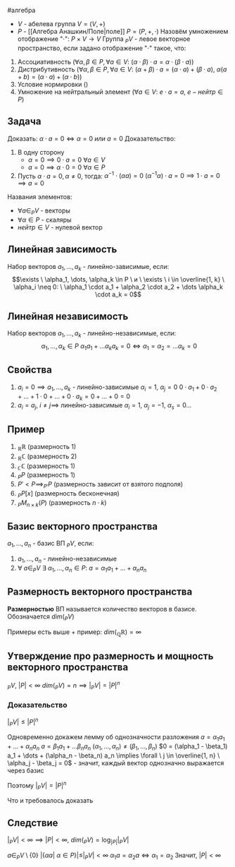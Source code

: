 #алгебра 
- $V$ - абелева группа $V = (V, +)$
- $P$ - [[Алгебра Анашкин/Поле|поле]] $P = (P, +, \cdot)$
Назовём умножением отображение "$\cdot$": $P \times V \to V$
Группа $_P V$ - левое векторное пространство, если задано отображение "$\cdot$" такое, что:
1) Ассоциативность ($\forall \alpha, \beta \in P, \forall a \in V: \ (\alpha \cdot \beta) \cdot a = \alpha \cdot (\beta \cdot a)$)
2) Дистрибутивность ($\forall \alpha, \beta \in P, \forall a \in V: \ (\alpha + \beta) \cdot a = (\alpha \cdot a) + (\beta \cdot a), \ \alpha(a + b) = (\alpha \cdot a) + (\alpha \cdot b)$)
3) Условие нормировки ()
4) Умножение на нейтральный элемент ($\forall a \in V: \ e \cdot a = a, \ e - нейтр \in P$)

## Задача
Доказать: $\alpha \cdot a = 0 \iff \alpha = 0 \ или \ a = 0$
Доказательство:
1) В одну сторону
	- $\alpha = 0 \implies 0 \cdot a = 0 \ \forall a \in V$
	- $a = 0 \implies \alpha \cdot 0 = 0 \ \forall \alpha \in P$
2) Пусть $\alpha \cdot a = 0, \alpha \neq 0$, тогда:
	$\alpha^{-1} \cdot (\alpha a) = 0$
	$(\alpha^{-1} \alpha) \cdot a = 0 \implies 1 \cdot a = 0 \implies a = 0$

Названия элементов:
- $\forall a \in _{P} V$ - векторы
- $\forall \alpha \in P$ - скаляры
- $нейтр \in V$ - нулевой вектор

## Линейная зависимость
Набор векторов $a_1, \dots, a_k$ - линейно-зависимые, если: $$\exists \ \alpha_1, \dots, \alpha_k \in P \ и \ \exists \ i \in \overline{1, k} \ \alpha_i \neq 0: \ \alpha_1 \cdot a_1 + \alpha_2 \cdot a_2 + \dots \alpha_k \cdot a_k = 0$$

## Линейная независимость
Набор векторов $a_1, \dots, a_k$ - линейно-независимые, если: $$\ \alpha_1, \dots, \alpha_k \in P \ \alpha_1 a_1 + \dots \alpha_k a_k = 0 \iff \alpha_1 = \alpha_2 = \dots \alpha_k = 0$$

## Свойства
1) $a_i = 0 \implies a_1, \dots, a_k$ - линейно-зависимые $\alpha_i = 1, \ \alpha_j = 0$
	$0 \cdot a_1 + 0 \cdot a_2 + \dots + 1 \cdot 0 + \dots + 0 \cdot a_k = 0 + \dots + 0 = 0$
2) $a_i = a_j, \ i \neq j \implies$ линейно-зависимые
	$\alpha_i = 1, \ \alpha_j = -1, \ \alpha_s = 0 \dots$

## Пример
1) $_{\mathbb{R}} \mathbb{R}$ (размерность 1)
2) $_{\mathbb{R}} \mathbb{C}$ (размерность 2)
3) $_{\mathbb{C}} \mathbb{C}$ (размерность 1)
4) $_{P} P$ (размерность 1)
5) $P' < P \implies _{P'} P$ (размерность зависит от взятого подполя)
6) $_{P} P[x]$ (размерность бесконечная)
7) $_{P} M_{n \times k}(P)$ (размерность $n \cdot k$)

## Базис векторного пространства
$a_1, \dots, a_n$ - базис ВП $_{P} V$, если:
1) $a_1, \dots, a_n$ - линейно-независимые
2) $\forall \ a \in _{P} V \ \exists \ \alpha_1, \dots, \alpha_n \in P: \ a = \alpha_1 a_1 + \dots + \alpha_n a_n$

## Размерность векторного пространства
**Размерностью** ВП называется количество векторов в базисе.
Обозначается $dim(_{P} V)$

Примеры есть выше + пример: $dim (_{\mathbb{Q}} \mathbb{R}) = \infty$

## Утверждение про размерность и мощность векторного пространства
$_{P} V, \ |P| < \infty$
$dim(_P V) = n \implies |_{P} V| = |P|^{n}$

### Доказательство
$|_P V| \leq |P|^n$

Одновременно докажем лемму об однозначности разложения
$a = \alpha_1 a_1 + \dots + \alpha_n a_n$
$a = \beta_1 a_1 + \dots \beta_n a_n$
$(\alpha_1, \dots, \alpha_n) \neq (\beta_1, \dots, \beta_n)$
$0 = (\alpha_1 - \beta_1) a_1 + \dots + (\alpha_n - \beta_n) a_n \implies \forall \ j \in \overline{1, n} \ \alpha_j - \beta_j = 0$ - значит, каждый вектор однозначно выражается через базис

Поэтому $|_P V| = |P|^n$

Что и требовалось доказать

## Следствие
$|_P V| < \infty \implies |P| < \infty, \ dim(_P V) = \log_{|P|} |_P V|$

$a \in _P V \setminus \{ 0 \}$
$|\{ \alpha a | \ \alpha \in P \}| \leq |_P V| < \infty$
$\alpha_1 a = \alpha_2 a \iff \alpha_1 = \alpha_2$
Значит, $|P| < \infty$